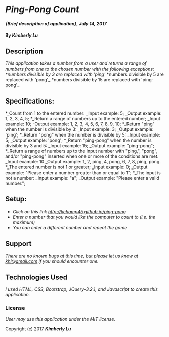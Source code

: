 # _Ping-Pong Count_

#### _{Brief description of application}, July 14, 2017_

#### By _**Kimberly Lu**_

## Description

_This application takes a number from a user and returns a range of numbers from one to the chosen number with the following exceptions:
  *numbers divisible by 3 are replaced with 'ping'_
  *numbers divisible by 5 are replaced with 'pong'_
  *numbers divisible by 15 are replaced with 'ping-pong'_

## Specifications:

  *_Count from 1 to the entered number:
    _Input example: 5;
    _Output example: 1, 2, 3, 4, 5;
  *_Return a range of numbers up to the entered number;
    _Input example: 10;
    -Output example:  1, 2, 3, 4, 5, 6, 7, 8, 9, 10;
  *_Return "ping" when the number is divisible by 3:
    _Input example: 3;
    _Output example: 'ping';
  *_Return "pong" when the number is divisible by 5:
    _Input example: 5;
    _Output example: 'pong';
  *_Return "ping-pong" when the number is divisible by 3 and 5:
    _Input example: 15;
    _Output example: "ping-pong";
  *_Return a range of numbers up to the input number with "ping,", "pong", and/or "ping-pong" inserted when one or more of the conditions are met.
    _Input example: 10
    _Output example: 1, 2, ping, 4, pong, 6, 7, 8, ping, pong.
  *_The entered number is not 1 or greater;
    _Input example: 0;
    _Output example: "Please enter a number greater than or equal to 1";
  *_The input is not a number:
    _Input example: "a";
    _Output example: "Please enter a valid number.";


## Setup:

* _Click on this link http://kchamp45.github.io/ping-pong_
* _Enter a number that you would like the computer to count to (i.e. the maximum)_
* _You can enter a different number and repeat the game_

## Support

_There are no known bugs at this time, but please let us know at khl@gmail.com if you should encounter one._

## Technologies Used

_I used HTML, CSS, Bootstrap, JQuery-3.2.1, and Javascript to create this application._

### License

*User may use this application under the MIT license.*

Copyright (c) 2017 **_Kimberly Lu_**
